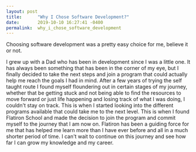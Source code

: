 ```yaml
---
layout: post
title:      "Why I Chose Software Development?"
date:       2019-10-10 16:27:41 -0400
permalink:  why_i_chose_software_development
---
```



Choosing software development was a pretty easy choice for me, believe it or not. 

I grew up with a Dad who has been in development since I was a little one. It has always been something that has been in the corner of my eye, but I finally decided to take the next steps and join a program that could actually help me reach the goals I had in mind. After a few years of trying the self taught route I found myself floundering out in certain stages of my journey, whether that be getting stuck and not being able to find the resources to move forward or just life happening and losing track of what I was doing, I couldn't stay on track. This is when I started looking into the different programs available that could take me to the next level. This is when I found Flatiron School and made the decision to join the program and commit myself to the journey that I am now on. Flatiron has been a guiding force for me that has helped me learn more than I have ever before and all in a much shorter period of time. I can't wait to continue on this journey and see how far I can grow my knowledge and my career.
